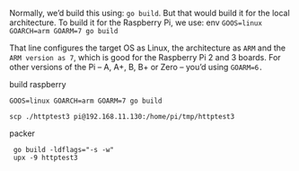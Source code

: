 Normally, we’d build this using: `go build`. But that would build it for the local architecture. To build it for the Raspberry Pi, we use: env `GOOS=linux GOARCH=arm GOARM=7 go build`

That line configures the target OS as Linux, the architecture as `ARM` and the `ARM version as 7`, which is good for the Raspberry Pi 2 and 3 boards. For other versions of the Pi – A, A+, B, B+ or Zero – you’d using `GOARM=6.`

build raspberry 
```
GOOS=linux GOARCH=arm GOARM=7 go build

scp ./httptest3 pi@192.168.11.130:/home/pi/tmp/httptest3
```
packer
```
 go build -ldflags="-s -w"
 upx -9 httptest3
```
